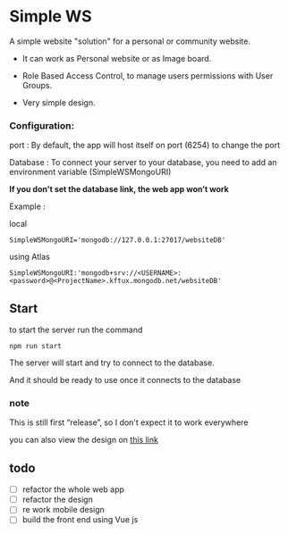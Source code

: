 # Simple WS
A simple website "solution" for a personal or community website.

- It can work as Personal website or as Image board.

- Role Based Access Control, to manage users permissions with User Groups.

- Very simple design.


### Configuration:
port :
By default, the app will host itself on port (6254)
to change the port 

Database :
To connect your server to your database, you need to add an environment variable (SimpleWSMongoURI)


**If you don't set the database link, the web app won’t work**

Example :

local

```JS
SimpleWSMongoURI='mongodb://127.0.0.1:27017/websiteDB'
```

using Atlas

```JS
SimpleWSMongoURI:'mongodb+srv://<USERNAME>:<password>@<ProjectName>.kftux.mongodb.net/websiteDB'
```

## Start
to start the server run the command
``` SH
npm run start
```
The server will start and try to connect to the database.

And it should be ready to use once it connects to the database

### note
This is still first “release”, so I don't expect it to work everywhere

you can also view the design on [this link](https://simplemindedguy.github.io/Portfolio/)

## todo
- [ ] refactor the whole web app
- [ ] refactor the design
- [ ] re work mobile design
- [ ] build the front end using Vue js
